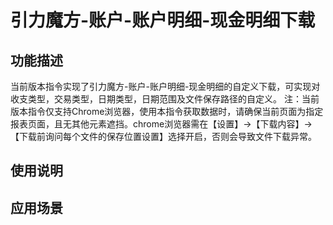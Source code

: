 # 引力魔方-账户-账户明细-现金明细下载
## 功能描述
当前版本指令实现了引力魔方-账户-账户明细-现金明细的自定义下载，可实现对收支类型，交易类型，日期类型，日期范围及文件保存路径的自定义。
注：当前版本指令仅支持Chrome浏览器，使用本指令获取数据时，请确保当前页面为指定报表页面，且无其他元素遮挡。chrome浏览器需在【设置】→【下载内容】→【下载前询问每个文件的保存位置设置】选择开启，否则会导致文件下载异常。
## 使用说明
## 应用场景
